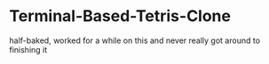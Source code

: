 # Terminal-Based-Tetris-Clone
half-baked, worked for a while on this and never really got around to finishing it
